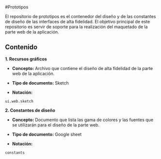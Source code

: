 #Prototipos

El repositorio de prototipos es el contenedor del diseño y de las constantes de diseño de las interfaces de alta fidelidad.
El objetivo principal de este repositorio es servir de soporte para la realización del maquetado de la parte web de la aplicación.


## Contenido

**1. Recursos gráficos**

* **Concepto:** Archivo que contiene el diseño de alta fidelidad de la parte web de la aplicación.

* **Tipo de documento:** Sketch

* **Notación:**

 ```
ui.web.sketch
 ```

**2. Constantes de diseño**


* **Concepto:** Documento que lista las gama de colores y las fuentes que se utilizarán para el diseño de la parte web.

* **Tipo de documento:** Google sheet

* **Notación:**

 ```
constants
  ```
